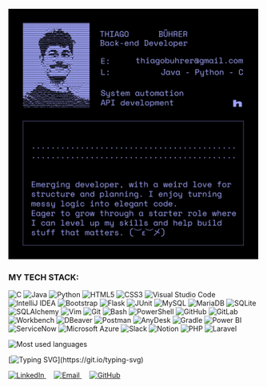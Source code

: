 <!-- Profile Image -->
<p align="left">
  <img src="images/github_prof.jpg" alt="Profile" width="500">
</p>

<!-- Tech Stack -->
<div align="left">

### MY TECH STACK:

![C](https://img.shields.io/badge/C-000000?style=for-the-badge&logo=c&logoColor=9ea3f8)
![Java](https://img.shields.io/badge/Java-000000?style=for-the-badge&logo=java&logoColor=9ea3f8)
![Python](https://img.shields.io/badge/Python-000000?style=for-the-badge&logo=python&logoColor=9ea3f8)
![HTML5](https://img.shields.io/badge/HTML5-000000?style=for-the-badge&logo=html5&logoColor=9ea3f8)
![CSS3](https://img.shields.io/badge/CSS3-000000?style=for-the-badge&logo=css3&logoColor=9ea3f8)
![Visual Studio Code](https://img.shields.io/badge/Visual_Studio_Code-000000?style=for-the-badge&logo=visual-studio-code&logoColor=9ea3f8)
![IntelliJ IDEA](https://img.shields.io/badge/IntelliJ_IDEA-000000?style=for-the-badge&logo=intellij-idea&logoColor=9ea3f8)
![Bootstrap](https://img.shields.io/badge/Bootstrap-000000?style=for-the-badge&logo=bootstrap&logoColor=9ea3f8)
![Flask](https://img.shields.io/badge/Flask-000000?style=for-the-badge&logo=flask&logoColor=9ea3f8)
![JUnit](https://img.shields.io/badge/JUnit-000000?style=for-the-badge&logo=junit5&logoColor=9ea3f8)
![MySQL](https://img.shields.io/badge/MySQL-000000?style=for-the-badge&logo=mysql&logoColor=9ea3f8)
![MariaDB](https://img.shields.io/badge/MariaDB-000000?style=for-the-badge&logo=mariadb&logoColor=9ea3f8)
![SQLite](https://img.shields.io/badge/SQLite-000000?style=for-the-badge&logo=sqlite&logoColor=9ea3f8)
![SQLAlchemy](https://img.shields.io/badge/SQLAlchemy-000000?style=for-the-badge&logo=sqlalchemy&logoColor=9ea3f8)
![Vim](https://img.shields.io/badge/Vim-000000?style=for-the-badge&logo=vim&logoColor=9ea3f8)
![Git](https://img.shields.io/badge/Git-000000?style=for-the-badge&logo=git&logoColor=9ea3f8)
![Bash](https://img.shields.io/badge/Bash-000000?style=for-the-badge&logo=gnu-bash&logoColor=9ea3f8)
![PowerShell](https://img.shields.io/badge/PowerShell-000000?style=for-the-badge&logo=powershell&logoColor=9ea3f8)
![GitHub](https://img.shields.io/badge/GitHub-000000?style=for-the-badge&logo=github&logoColor=9ea3f8)
![GitLab](https://img.shields.io/badge/GitLab-000000?style=for-the-badge&logo=gitlab&logoColor=9ea3f8)
![Workbench](https://img.shields.io/badge/MySQL_Workbench-000000?style=for-the-badge&logo=mysql&logoColor=9ea3f8)
![DBeaver](https://img.shields.io/badge/DBeaver-000000?style=for-the-badge&logo=dbeaver&logoColor=9ea3f8)
![Postman](https://img.shields.io/badge/Postman-000000?style=for-the-badge&logo=postman&logoColor=9ea3f8)
![AnyDesk](https://img.shields.io/badge/AnyDesk-000000?style=for-the-badge&logo=anydesk&logoColor=9ea3f8)
![Gradle](https://img.shields.io/badge/Gradle-000000?style=for-the-badge&logo=gradle&logoColor=9ea3f8)
![Power BI](https://img.shields.io/badge/PowerBI-000000?style=for-the-badge&logo=powerbi&logoColor=9ea3f8)
![ServiceNow](https://img.shields.io/badge/ServiceNow-000000?style=for-the-badge&logo=servicenow&logoColor=9ea3f8)
![Microsoft Azure](https://img.shields.io/badge/Azure-000000?style=for-the-badge&logo=microsoft-azure&logoColor=9ea3f8)
![Slack](https://img.shields.io/badge/Slack-000000?style=for-the-badge&logo=slack&logoColor=9ea3f8)
![Notion](https://img.shields.io/badge/Notion-000000?style=for-the-badge&logo=notion&logoColor=9ea3f8)
![PHP](https://img.shields.io/badge/PHP-000000?style=for-the-badge&logo=php&logoColor=9ea3f8)
![Laravel](https://img.shields.io/badge/Laravel-000000?style=for-the-badge&logo=laravel&logoColor=9ea3f8)<br>

</div>


<!-- Languages Overview -->
<img src="https://github-readme-stats2-olive.vercel.app/api/top-langs/?username=ThiagoBuhrer&langs_count=6&card_width=500&bg_color=000000&title_color=9ea3f8&text_color=9ea3f8&icon_color=9ea3f8&border_color=000000&hide_border=true&layout=compact" alt="Most used languages" width="500">


<!-- Typing SVG -->
[![Typing SVG](https://readme-typing-svg.demolab.com?font=Space+Mono&size=15&duration=4000&pause=1000&color=9EA3F8&background=000000&vCenter=true&width=500&lines=Ideas+to+share%3F+Get+in+touch+below..)](https://git.io/typing-svg)


<!-- Contacts -->
<p align="left">
  <!-- LinkedIn -->
  <a href="https://www.linkedin.com/in/thiago-b%C3%BChrer-7269511a3/" target="_blank" rel="noopener">
    <img src="https://i.postimg.cc/9rFC603d/linkedin.png" height="30" alt="LinkedIn"/>
  </a>
  &nbsp;&nbsp;&nbsp;
  <!-- Email -->
  <a href="mailto:thiagobuhrer@gmail.com">
    <img src="https://cdn.simpleicons.org/gmail/9ea3f8" height="30" alt="Email"/>
  </a>
  &nbsp;&nbsp;&nbsp;
  <!-- GitHub -->
  <a href="https://github.com/thiagobuhrer" target="_blank" rel="noopener">
    <img src="https://cdn.simpleicons.org/github/9ea3f8" height="30" alt="GitHub"/>
  </a>
</p>
